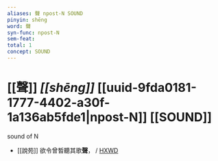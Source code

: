 ```yaml
---
aliases: 聲 npost-N SOUND
pinyin: shēng
word: 聲
syn-func: npost-N
sem-feat: 
total: 1
concept: SOUND 
---
```

# [[聲]] *[[shēng]]*  [[uuid-9fda0181-1777-4402-a30f-1a136ab5fde1|npost-N]] [[SOUND]]
sound of N
 - [[說苑]] 欲令曾晳聽其歌**聲**，
                     / [HXWD](https://hxwd.org/textview.html?location=CH1a0907_CHANT_003-7a.13)